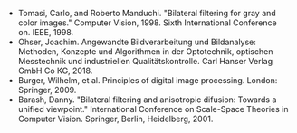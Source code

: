 * Tomasi, Carlo, and Roberto Manduchi. "Bilateral filtering for gray and color images." Computer Vision, 1998. Sixth International Conference on. IEEE, 1998.
* Ohser, Joachim. Angewandte Bildverarbeitung und Bildanalyse: Methoden, Konzepte und Algorithmen in der Optotechnik, optischen Messtechnik und industriellen Qualitätskontrolle. Carl Hanser Verlag GmbH Co KG, 2018.
* Burger, Wilhelm, et al. Principles of digital image processing. London: Springer, 2009.
* Barash, Danny. "Bilateral filtering and anisotropic difusion: Towards a unified viewpoint." International Conference on Scale-Space Theories in Computer Vision. Springer, Berlin, Heidelberg, 2001.
